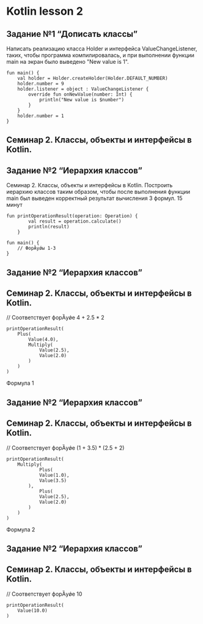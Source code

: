 # Kotlin lesson 2

## Задание №1 “Дописать классы”

Написать реализацию класса Holder и интерфейса
ValueChangeListener, таких, чтобы программа компилировалась, и при
выполнении функции main на экран было выведено "New value is 1".

```
fun main() {
    val holder = Holder.createHolder(Holder.DEFAULT_NUMBER)
    holder.number = 9
    holder.listener = object : ValueChangeListener {
        override fun onNewValue(number: Int) {
            println("New value is $number")
        }
    }
    holder.number = 1
}
```
## Семинар 2. Классы, объекты и интерфейсы в Kotlin.
## Задание №2 “Иерархия классов”

Семинар 2. Классы, объекты и интерфейсы в Kotlin.
Построить иерархию классов таким образом, чтобы после
выполнения функции main был выведен корректный результат
вычисления 3 формул. 15 минут

```
fun printOperationResult(operation: Operation) {
        val result = operation.calculate()
        println(result)
    }

fun main() {
    // ФорȀуǿы 1-3
}
```
## Задание №2 “Иерархия классов”

## Семинар 2. Классы, объекты и интерфейсы в Kotlin.

// Соответствует форȀуǿе 4 + 2.5 * 2
```
printOperationResult(
    Plus(
        Value(4.0),
        Multiply(
            Value(2.5),
            Value(2.0)
        )
    )
)
```

Формула 1
## Задание №2 “Иерархия классов”
## Семинар 2. Классы, объекты и интерфейсы в Kotlin.
// Соответствует форȀуǿе (1 + 3.5) * (2.5 + 2)
```
printOperationResult(
    Multiply(
            Plus(
            Value(1.0),
            Value(3.5)
        ),
            Plus(
            Value(2.5),
            Value(2.0)
        )
    )
)
```

Формула 2
## Задание №2 “Иерархия классов”
## Семинар 2. Классы, объекты и интерфейсы в Kotlin.
// Соответствует форȀуǿе 10
```
printOperationResult(
    Value(10.0)
)
```